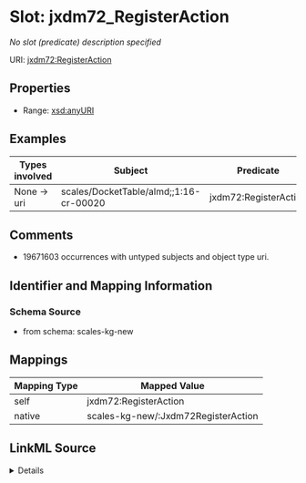 

# Slot: jxdm72_RegisterAction


_No slot (predicate) description specified_





URI: [jxdm72:RegisterAction](http://release.niem.gov/niem/domains/jxdm/7.2/#RegisterAction)



<!-- no inheritance hierarchy -->








## Properties

* Range: [xsd:anyURI](xsd:anyURI)






## Examples

| Types involved | Subject | Predicate | Object |
| --- | --- | --- | --- |
| None → uri | scales/DocketTable/almd;;1:16-cr-00020 | jxdm72:RegisterAction | scales/DocketEntry/almd;;1:16-cr-00020_de0 |


## Comments

* 19671603 occurrences with untyped subjects and object type uri.

## Identifier and Mapping Information







### Schema Source


* from schema: scales-kg-new




## Mappings

| Mapping Type | Mapped Value |
| ---  | ---  |
| self | jxdm72:RegisterAction |
| native | scales-kg-new/:Jxdm72RegisterAction |




## LinkML Source

<details>
```yaml
name: jxdm72_RegisterAction
description: No slot (predicate) description specified
comments:
- 19671603 occurrences with untyped subjects and object type uri.
examples:
- description: None → uri
  object:
    example_object: scales/DocketEntry/almd;;1:16-cr-00020_de0
    example_object_type: uri
    example_predicate: jxdm72:RegisterAction
    example_subject: scales/DocketTable/almd;;1:16-cr-00020
    example_subject_type: None
from_schema: scales-kg-new
rank: 1000
slot_uri: jxdm72:RegisterAction
alias: jxdm72_RegisterAction
range: uri

```
</details>